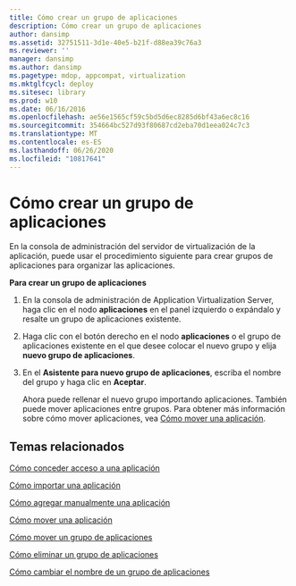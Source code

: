 ```yaml
---
title: Cómo crear un grupo de aplicaciones
description: Cómo crear un grupo de aplicaciones
author: dansimp
ms.assetid: 32751511-3d1e-40e5-b21f-d88ea39c76a3
ms.reviewer: ''
manager: dansimp
ms.author: dansimp
ms.pagetype: mdop, appcompat, virtualization
ms.mktglfcycl: deploy
ms.sitesec: library
ms.prod: w10
ms.date: 06/16/2016
ms.openlocfilehash: ae56e1565cf59c5bd5d6ec8285d6bf43a6ec8c16
ms.sourcegitcommit: 354664bc527d93f80687cd2eba70d1eea024c7c3
ms.translationtype: MT
ms.contentlocale: es-ES
ms.lasthandoff: 06/26/2020
ms.locfileid: "10817641"
---
```

# Cómo crear un grupo de aplicaciones


En la consola de administración del servidor de virtualización de la aplicación, puede usar el procedimiento siguiente para crear grupos de aplicaciones para organizar las aplicaciones.

**Para crear un grupo de aplicaciones**

1.  En la consola de administración de Application Virtualization Server, haga clic en el nodo **aplicaciones** en el panel izquierdo o expándalo y resalte un grupo de aplicaciones existente.

2.  Haga clic con el botón derecho en el nodo **aplicaciones** o el grupo de aplicaciones existente en el que desee colocar el nuevo grupo y elija **nuevo grupo de aplicaciones**.

3.  En el **Asistente para nuevo grupo de aplicaciones**, escriba el nombre del grupo y haga clic en **Aceptar**.

    Ahora puede rellenar el nuevo grupo importando aplicaciones. También puede mover aplicaciones entre grupos. Para obtener más información sobre cómo mover aplicaciones, vea [Cómo mover una aplicación](how-to-move-an-application.md).

## Temas relacionados


[Cómo conceder acceso a una aplicación](how-to-grant-access-to-an-application.md)

[Cómo importar una aplicación](how-to-import-an-applicationserver.md)

[Cómo agregar manualmente una aplicación](how-to-manually-add-an-application.md)

[Cómo mover una aplicación](how-to-move-an-application.md)

[Cómo mover un grupo de aplicaciones](how-to-move-an-application-group.md)

[Cómo eliminar un grupo de aplicaciones](how-to-remove-an-application-group.md)

[Cómo cambiar el nombre de un grupo de aplicaciones](how-to-rename-an-application-group.md)

 

 






